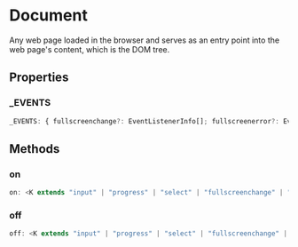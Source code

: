 # Document

Any web page loaded in the browser and serves as an entry point into the web page's content, which is the DOM tree.

## Properties

### _EVENTS

```ts
_EVENTS: { fullscreenchange?: EventListenerInfo[]; fullscreenerror?: EventListenerInfo[]; pointerlockchange?: EventListenerInfo[]; pointerlockerror?: EventListenerInfo[]; ... 91 more ...; paste?: EventListenerInfo[]; }
```

## Methods

### on

```ts
on: <K extends "input" | "progress" | "select" | "fullscreenchange" | "fullscreenerror" | "abort" | "animationcancel" | "animationend" | "animationiteration" | "animationstart" | "auxclick" | ... 84 more ... | "visibilitychange">(this: Document, type: K, selector: string, listener: (this: Document, ev: DocumentEventMap[...
```

### off

```ts
off: <K extends "input" | "progress" | "select" | "fullscreenchange" | "fullscreenerror" | "abort" | "animationcancel" | "animationend" | "animationiteration" | "animationstart" | "auxclick" | ... 84 more ... | "visibilitychange">(this: Document, type: K, selector: string, listener: (this: Document, ev: DocumentEventMap[...
```
